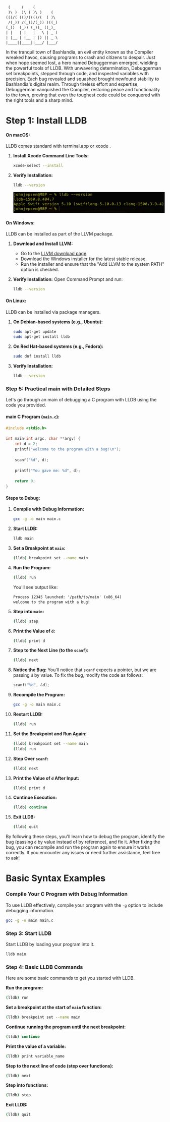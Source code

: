 ```
 (     (    (
 )\ )  )\ ) )\ )    (
(()/( (()/((()/(  ( )\
 /(_)) /(_))/(_)) )((_)
(_))  (_)) (_))_ ((_)_
| |   | |   |   \ | _ )
| |__ | |__ | |) || _ \
|____||____||___/ |___/

```

In the tranquil town of Bashlandia, an evil entity known as the Compiler wreaked havoc, causing programs to crash and citizens to despair. Just when hope seemed lost, a hero named Debuggerman emerged, wielding the powerful tools of LLDB. With unwavering determination, Debuggerman set breakpoints, stepped through code, and inspected variables with precision. Each bug revealed and squashed brought newfound stability to Bashlandia's digital realm. Through tireless effort and expertise, Debuggerman vanquished the Compiler, restoring peace and functionality to the town, proving that even the toughest code could be conquered with the right tools and a sharp mind.

# Step 1: Install LLDB

#### On macOS:

LLDB comes standard with terminal.app or xcode .

1. **Install Xcode Command Line Tools:**

   ```sh
   xcode-select --install
   ```

2. **Verify Installation:**
   ```sh
   lldb --version
   ```
   ![lldb -- version](image.png)

#### On Windows:

LLDB can be installed as part of the LLVM package.

1. **Download and Install LLVM:**

   - Go to the [LLVM download page](https://releases.llvm.org/download.html).
   - Download the Windows installer for the latest stable release.
   - Run the installer and ensure that the "Add LLVM to the system PATH" option is checked.

2. **Verify Installation:**
   Open Command Prompt and run:
   ```sh
   lldb --version
   ```

#### On Linux:

LLDB can be installed via package managers.

1. **On Debian-based systems (e.g., Ubuntu):**

   ```sh
   sudo apt-get update
   sudo apt-get install lldb
   ```

2. **On Red Hat-based systems (e.g., Fedora):**

   ```sh
   sudo dnf install lldb
   ```

3. **Verify Installation:**
   ```sh
   lldb --version
   ```

### Step 5: Practical main with Detailed Steps

Let's go through an main of debugging a C program with LLDB using the code you provided.

#### main C Program (`main.c`):

```c
#include <stdio.h>

int main(int argc, char **argv) {
    int d = 2;
    printf("welcome to the program with a bug!\n");

    scanf("%d", d);

    printf("You gave me: %d", d);

    return 0;
}
```

#### Steps to Debug:

1. **Compile with Debug Information:**

   ```sh
   gcc -g -o main main.c
   ```

2. **Start LLDB:**

   ```sh
   lldb main
   ```

3. **Set a Breakpoint at `main`:**

   ```sh
   (lldb) breakpoint set --name main
   ```

4. **Run the Program:**

   ```sh
   (lldb) run
   ```

   You'll see output like:

   ```
   Process 12345 launched: '/path/to/main' (x86_64)
   welcome to the program with a bug!
   ```

5. **Step into `main`:**

   ```sh
   (lldb) step
   ```

6. **Print the Value of `d`:**

   ```sh
   (lldb) print d
   ```

7. **Step to the Next Line (to the `scanf`):**

   ```sh
   (lldb) next
   ```

8. **Notice the Bug:**
   You'll notice that `scanf` expects a pointer, but we are passing `d` by value. To fix the bug, modify the code as follows:

   ```c
   scanf("%d", &d);
   ```

9. **Recompile the Program:**

   ```sh
   gcc -g -o main main.c
   ```

10. **Restart LLDB:**

    ```sh
    (lldb) run
    ```

11. **Set the Breakpoint and Run Again:**

    ```sh
    (lldb) breakpoint set --name main
    (lldb) run
    ```

12. **Step Over `scanf`:**

    ```sh
    (lldb) next
    ```

13. **Print the Value of `d` After Input:**

    ```sh
    (lldb) print d
    ```

14. **Continue Execution:**

    ```sh
    (lldb) continue
    ```

15. **Exit LLDB:**
    ```sh
    (lldb) quit
    ```

By following these steps, you'll learn how to debug the program, identify the bug (passing `d` by value instead of by reference), and fix it. After fixing the bug, you can recompile and run the program again to ensure it works correctly. If you encounter any issues or need further assistance, feel free to ask!

# Basic Syntax Examples

### Compile Your C Program with Debug Information

To use LLDB effectively, compile your program with the `-g` option to include debugging information.

```sh
gcc -g -o main main.c
```

### Step 3: Start LLDB

Start LLDB by loading your program into it.

```sh
lldb main
```

### Step 4: Basic LLDB Commands

Here are some basic commands to get you started with LLDB.

**Run the program:**

```sh
(lldb) run
```

**Set a breakpoint at the start of `main` function:**

```sh
(lldb) breakpoint set --name main
```

**Continue running the program until the next breakpoint:**

```sh
(lldb) continue
```

**Print the value of a variable:**

```sh
(lldb) print variable_name
```

**Step to the next line of code (step over functions):**

```sh
(lldb) next
```

**Step into functions:**

```sh
(lldb) step
```

**Exit LLDB:**

```sh
(lldb) quit
```
